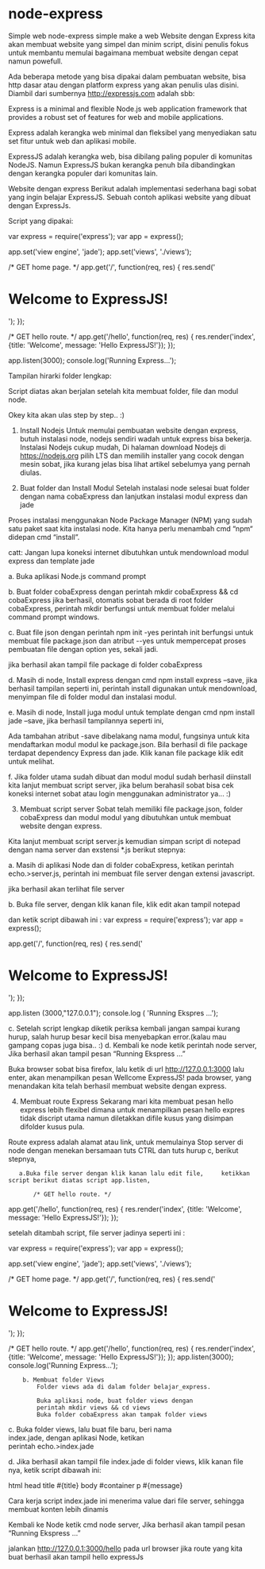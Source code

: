 # node-express
Simple web node-express
simple make a web
 Website dengan Express
kita akan membuat website yang simpel dan minim script, disini penulis fokus untuk membantu memulai bagaimana membuat website dengan cepat namun powefull.

Ada beberapa metode yang bisa dipakai dalam pembuatan website, bisa http dasar atau dengan platform express yang akan penulis ulas disini. Diambil dari sumbernya http://expressjs.com adalah sbb:

Express is a minimal and flexible Node.js web application framework that provides a robust set of features for web and mobile applications.

Express adalah kerangka web minimal dan fleksibel yang menyediakan satu set fitur untuk web dan aplikasi mobile.

ExpressJS adalah kerangka web, bisa dibilang paling populer di komunitas NodeJS. Namun ExpressJS bukan kerangka penuh bila dibandingkan dengan kerangka populer dari komunitas lain.

Website dengan express
Berikut adalah implementasi sederhana bagi sobat yang ingin belajar ExpressJS. Sebuah contoh aplikasi website yang dibuat dengan ExpressJs.
 


Script yang dipakai:

var express = require('express');
var app = express();

app.set('view engine', 'jade');
app.set('views', './views');

/* GET home page. */
app.get('/', function(req, res) {
  res.send('<h1>Welcome to ExpressJS!</h1>');
});

/* GET hello route. */
app.get('/hello', function(req, res) {
  res.render('index', {title: 'Welcome', message: 'Hello ExpressJS!'});
});

app.listen(3000);
console.log('Running Express...');

Tampilan hirarki folder lengkap:

 



Script diatas akan berjalan setelah kita membuat folder, file dan modul node.

Okey kita akan ulas step by step.. :)

1. Install Nodejs
Untuk memulai pembuatan website dengan express, butuh instalasi node, nodejs sendiri wadah untuk express bisa bekerja.
Instalasi Nodejs cukup mudah, Di halaman download Nodejs di https://nodejs.org  pilih LTS dan memilih installer yang cocok dengan mesin sobat, jika kurang jelas bisa lihat artikel sebelumya yang pernah diulas.


2. Buat folder dan Install Modul
Setelah instalasi node selesai buat folder dengan nama cobaExpress dan lanjutkan instalasi modul express dan jade

Proses instalasi menggunakan Node Package Manager (NPM) yang sudah satu paket saat kita instalasi node. Kita hanya perlu menambah cmd “npm“ didepan cmd “install”. 

catt: Jangan lupa koneksi internet dibutuhkan untuk mendownload modul express dan template jade 

a. Buka aplikasi Node.js command prompt


b. Buat folder cobaExpress dengan perintah mkdir cobaExpress && cd cobaExpress
jika berhasil, otomatis sobat berada di root folder cobaExpress, perintah mkdir berfungsi untuk membuat folder melalui command prompt windows.

c. Buat file json dengan perintah npm init -yes
    perintah init berfungsi untuk membuat file package.json dan atribut --yes untuk mempercepat proses pembuatan file dengan option yes, sekali jadi.


jika berhasil akan tampil file package di folder cobaExpress
 


d. Masih di node, Install express dengan cmd npm install  express –save, jika berhasil tampilan seperti ini, perintah install digunakan untuk mendownload, menyimpan file di folder modul dan instalasi modul.



e. Masih di node, Install juga modul untuk template dengan cmd  npm install  jade –save, jika berhasil tampilannya seperti ini,


    





Ada tambahan atribut -save dibelakang nama modul, fungsinya untuk kita mendaftarkan modul modul ke package.json. Bila berhasil di file package terdapat dependency Express dan jade. Klik kanan file package klik edit untuk melihat.



f. Jika folder utama sudah dibuat dan modul modul sudah berhasil diinstall kita lanjut membuat script server, jika belum berahasil  sobat bisa cek koneksi internet sobat atau login menggunakan administrator ya... :)


3. Membuat script server
Sobat telah memiliki file package.json, folder cobaExpress dan modul modul yang dibutuhkan untuk membuat website dengan express. 

Kita lanjut membuat script server.js kemudian simpan script di notepad dengan nama server dan exstensi *.js berikut stepnya:

a. Masih di aplikasi Node dan di folder cobaExpress, ketikan perintah  echo.>server.js, perintah ini  membuat file server dengan extensi javascript.
 

jika berhasil akan terlihat file server


b. Buka file server, dengan klik kanan file, klik edit akan tampil notepad

 
dan ketik script dibawah ini :
var express = require('express');
var app = express();

app.get('/', function(req, res) {
  res.send('<h1>Welcome to ExpressJS!</h1>');
});

app.listen (3000,"127.0.0.1");
console.log ( 'Running Ekspres ...');



c. Setelah script lengkap diketik periksa kembali jangan sampai kurang hurup, salah hurup besar kecil bisa menyebapkan error.(kalau mau gampang copas juga bisa.. :)
d. Kembali ke node ketik perintah node server, Jika berhasil akan tampil pesan “Running Ekspress ...”

   Buka browser sobat bisa firefox, lalu ketik di url http://127.0.0.1:3000 lalu enter, akan menampilkan pesan Wellcome ExpressJS! pada browser, yang menandakan kita telah berhasil membuat website dengan express. 



 



4. Membuat route Express
Sekarang mari kita membuat pesan hello express lebih flexibel dimana untuk menampilkan pesan hello expres tidak discript utama namun diletakkan difile kusus yang disimpan difolder kusus pula.

Route express adalah alamat atau link, untuk memulainya Stop server di node dengan menekan bersamaan tuts CTRL dan tuts hurup c, berikut stepnya,


       a.Buka file server dengan klik kanan lalu edit file,     ketikkan script berikut diatas script app.listen,

           /* GET hello route. */
app.get('/hello', function(req, res) {
  res.render('index', {title: 'Welcome', message: 'Hello ExpressJS!'});
});


setelah ditambah script, file server jadinya seperti ini : 


var express = require('express');
var app = express();

app.set('view engine', 'jade');
app.set('views', './views');

/* GET home page. */
app.get('/', function(req, res) {
  res.send('<h1>Welcome to ExpressJS!</h1>');
});

/* GET hello route. */
app.get('/hello', function(req, res) {
  res.render('index', {title: 'Welcome', message: 'Hello ExpressJS!'});
});
app.listen(3000);
console.log('Running Express...');


        b. Membuat folder Views
            Folder views ada di dalam folder belajar_express.

            Buka aplikasi node, buat folder views dengan    
            perintah mkdir views && cd views
            Buka folder cobaExpress akan tampak folder views

  
 

















      
 







c. Buka folder views, lalu buat file baru, beri  nama   
    index.jade, dengan aplikasi Node, ketikan  
    perintah echo.>index.jade
  


d. Jika berhasil akan tampil file index.jade di folder views, klik kanan file nya, ketik script dibawah ini:



html
  head
    title #{title}
  body
    #container
      p #{message}



Cara kerja script index.jade ini menerima value dari file server, sehingga membuat konten lebih dinamis


Kembali ke Node ketik cmd node server, Jika berhasil akan tampil pesan “Running Ekspress ...”



jalankan http://127.0.0.1:3000/hello pada url browser jika route yang kita buat berhasil  akan tampil hello expressJs
 
